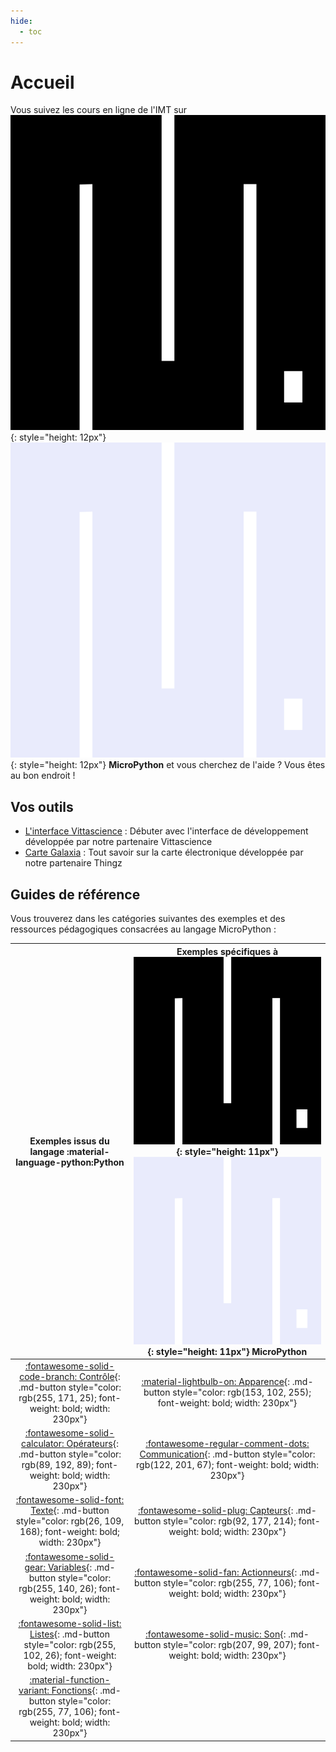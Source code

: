 ```yaml
---
hide:
  - toc
---
```


# Accueil

Vous suivez les cours en ligne de l'IMT sur ![MicroPython new logo](img/MicroPython_new_logo.svg#only-light){: style="height: 12px"} ![MicroPython new logo](img/MicroPython_new_logo_dark.svg#only-dark){: style="height: 12px"} **MicroPython** et vous cherchez de l'aide ? Vous êtes au bon endroit !

## Vos outils

* [L'interface Vittascience](interface.md) : Débuter avec l'interface de développement développée par notre partenaire Vittascience
* [Carte Galaxia](galaxia.md) : Tout savoir sur la carte électronique développée par notre partenaire Thingz

## Guides de référence
Vous trouverez dans les catégories suivantes des exemples et des ressources pédagogiques consacrées au langage MicroPython :

| Exemples issus du langage :material-language-python:**Python** | Exemples spécifiques à ![MicroPython new logo](img/MicroPython_new_logo.svg#only-light){: style="height: 11px"} ![MicroPython new logo](img/MicroPython_new_logo_dark.svg#only-dark){: style="height: 11px"} **MicroPython** |
| :---------: | :---------: |
| [:fontawesome-solid-code-branch: Contrôle](controle/executer_des_instructions_selon_des_conditions.md){: .md-button style="color: rgb(255, 171, 25); font-weight: bold; width: 230px"} | [:material-lightbulb-on: Apparence](apparence/led/led.md){: .md-button style="color: rgb(153, 102, 255); font-weight: bold; width: 230px"} |
| [:fontawesome-solid-calculator: Opérateurs](math/manipuler_des_nombres.md){: .md-button style="color: rgb(89, 192, 89); font-weight: bold; width: 230px"} | [:fontawesome-regular-comment-dots: Communication](communication/ecrire_dans_la_console.md){: .md-button style="color: rgb(122, 201, 67); font-weight: bold; width: 230px"} |
| [:fontawesome-solid-font: Texte](#){: .md-button style="color: rgb(26, 109, 168); font-weight: bold; width: 230px"} | [:fontawesome-solid-plug: Capteurs](#){: .md-button style="color: rgb(92, 177, 214); font-weight: bold; width: 230px"} |
| [:fontawesome-solid-gear: Variables](variables/variable_texte.md){: .md-button style="color: rgb(255, 140, 26); font-weight: bold; width: 230px"} | [:fontawesome-solid-fan: Actionneurs](#){: .md-button style="color: rgb(255, 77, 106); font-weight: bold; width: 230px"} |
| [:fontawesome-solid-list: Listes](#){: .md-button style="color: rgb(255, 102, 26); font-weight: bold; width: 230px"} | [:fontawesome-solid-music: Son](#){: .md-button style="color: rgb(207, 99, 207); font-weight: bold; width: 230px"} |
| [:material-function-variant: Fonctions](#){: .md-button style="color: rgb(255, 77, 106); font-weight: bold; width: 230px"} | |